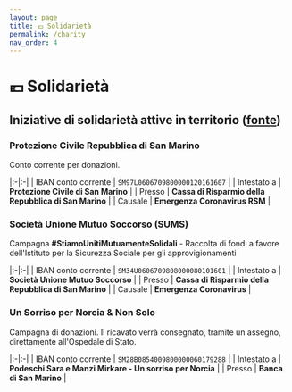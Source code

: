 ```yaml
---
layout: page
title: 💶 Solidarietà
permalink: /charity
nav_order: 4
---
```


# 💶 Solidarietà

## Iniziative di solidarietà attive in territorio ([fonte][smrtv])

### Protezione Civile Repubblica di San Marino

Conto corrente per donazioni.

|:-|:-|
| IBAN conto corrente | `SM97L0606709800000120161607` |
| Intestato a | **Protezione Civile di San Marino** |
| Presso | **Cassa di Risparmio della Repubblica di San Marino** |
| Causale | **Emergenza Coronavirus RSM** |

### Società Unione Mutuo Soccorso (SUMS)

Campagna **#StiamoUnitiMutuamenteSolidali** - Raccolta di fondi a favore dell'Istituto per la Sicurezza Sociale per gli approvigionamenti

|:-|:-|
| IBAN conto corrente | `SM34U0606709808000080101601` |
| Intestato a | **Società Unione Mutuo Soccorso** |
| Presso | **Cassa di Risparmio della Repubblica di San Marino** |
| Causale | **Emergenza Coronavirus** |

### Un Sorriso per Norcia & Non Solo

Campagna di donazioni. Il ricavato verrà consegnato, tramite un assegno, direttamente all'Ospedale di Stato. 

|:-|:-|
| IBAN conto corrente | `SM28B0854009800000060179288` |
| Intestato a | **Podeschi Sara e Manzi Mirkare - Un sorriso per Norcia** |
| Presso | **Banca di San Marino** |

[smrtv]: https://sanmarinortv.sm/news/attualita-c4/coronavirus-partono-le-raccolte-fondi-per-aiutare-sanita-sammarinese-e-protezione-civile-a184828